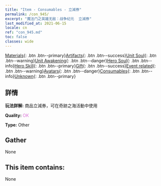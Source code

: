 ```yaml
---
title: "Item - Consumables - 立減券"
permalink: /con_945/
excerpt: "魔法门之英雄无敌：战争纪元  立減券"
last_modified_at: 2021-06-15
locale: cn
ref: "con_945.md"
toc: false
classes: wide
---
```

 [Materials](/ItemsCN/){: .btn .btn--primary}[Artifacts](/ItemsCN/Artifacts/){: .btn .btn--success}[Unit Soul](/ItemsCN/UnitSoul/){: .btn .btn--warning}[Unit Awakening](/ItemsCN/UnitAwakening/){: .btn .btn--danger}[Hero Soul](/ItemsCN/HeroSoul/){: .btn .btn--info}[Hero Skill](/ItemsCN/HeroSkill/){: .btn .btn--primary}[Gift](/ItemsCN/Gift/){: .btn .btn--success}[Event related](/ItemsCN/Events/){: .btn .btn--warning}[Avatars](/ItemsCN/Avatars/){: .btn .btn--danger}[Consumables](/ItemsCN/Consumables/){: .btn .btn--info}[Unknown](/ItemsCN/Unknown/){: .btn .btn--primary}

## 詳情
 **玩法詳解:** 商品立減券，可在奇跡之海活動中使用

 **Quality:** <span style="color: #DA70D6">OK</span>

 **Type:** Other

## Gather

  None

## This item contains:

  None

